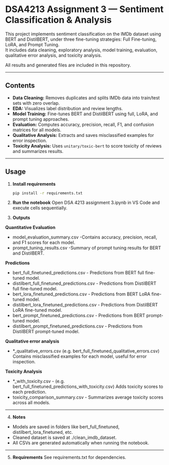 # DSA4213 Assignment 3 — Sentiment Classification & Analysis

This project implements sentiment classification on the IMDb dataset using BERT and DistilBERT, under three fine-tuning strategies: Full Fine-tuning, LoRA, and Prompt Tuning.  
It includes data cleaning, exploratory analysis, model training, evaluation, qualitative error analysis, and toxicity analysis.

All results and generated files are included in this repository.

---

## Contents

- **Data Cleaning:** Removes duplicates and splits IMDb data into train/test sets with zero overlap.  
- **EDA:** Visualizes label distribution and review lengths.  
- **Model Training:** Fine-tunes BERT and DistilBERT using full, LoRA, and prompt tuning approaches.  
- **Evaluation:** Computes accuracy, precision, recall, F1, and confusion matrices for all models.  
- **Qualitative Analysis:** Extracts and saves misclassified examples for error inspection.  
- **Toxicity Analysis:** Uses `unitary/toxic-bert` to score toxicity of reviews and summarizes results.

---
## Usage

1. **Install requirements**

   ```bash
   pip install -r requirements.txt

2. **Run the notebook**
Open DSA 4213 assignment 3.ipynb in VS Code and execute cells sequentially.

3. **Outputs**
   
**Quantitative Evaluation**
- model_evaluation_summary.csv -Contains accuracy, precision, recall, and F1 scores for each model.
- prompt_tuning_results.csv -Summary of prompt tuning results for BERT and DistilBERT.

**Predictions**
- bert_full_finetuned_predictions.csv - Predictions from BERT full fine-tuned model.
- distilbert_full_finetuned_predictions.csv - Predictions from DistilBERT full fine-tuned model.
- bert_lora_finetuned_predictions.csv - Predictions from BERT LoRA fine-tuned model.
- distilbert_lora_finetuned_predictions.csv - Predictions from DistilBERT LoRA fine-tuned model.
- bert_prompt_finetuned_predictions.csv - Predictions from BERT prompt-tuned model.
- distilbert_prompt_finetuned_predictions.csv - Predictions from DistilBERT prompt-tuned model.

**Qualitative error analysis**
- *_qualitative_errors.csv
  (e.g. bert_full_finetuned_qualitative_errors.csv)
  Contains misclassified examples for each model, useful for error inspection.

**Toxicity Analysis**
- *_with_toxicity.csv -
  (e.g. bert_full_finetuned_predictions_with_toxicity.csv)
  Adds toxicity scores to each prediction.
- toxicity_comparison_summary.csv -
  Summarizes average toxicity scores across all models.
---
4. **Notes**
- Models are saved in folders like bert_full_finetuned, distilbert_lora_finetuned, etc.
- Cleaned dataset is saved at ./clean_imdb_dataset.
- All CSVs are generated automatically when running the notebook.

---
5. **Requirements**
See requirements.txt for dependencies.
